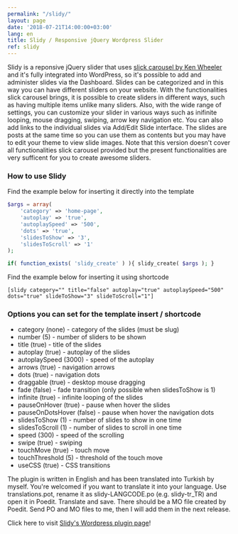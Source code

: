 ```yaml
---
permalink: "/slidy/"
layout: page
date: '2018-07-21T14:00:00+03:00'
lang: en
title: Slidy / Responsive jQuery Wordpress Slider
ref: slidy
---
```


Slidy is a reponsive jQuery slider that uses [slick carousel by Ken Wheeler](http://kenwheeler.github.io/slick/) and it's fully integrated into WordPress, so it's possible to add and administer slides via the Dashboard. Slides can be categorized and in this way you can have different sliders on your website. With the functionalities slick carousel brings, it is possible to create sliders in different ways, such as having multiple items unlike many sliders. Also, with the wide range of settings, you can customize your slider in various ways such as inifinite looping, mouse dragging, swiping, arrow key navigation etc. You can also add links to the individual slides via Add/Edit Slide interface. The slides are posts at the same time so you can use them as contents but you may have to edit your theme to view slide images. Note that this version doesn't cover all functionalities slick carousel provided but the present functionalities are very sufficent for you to create awesome sliders.

### How to use Slidy

Find the example below for inserting it directly into the template

```php
$args = array(
    'category' => 'home-page',
    'autoplay' => 'true',
    'autoplaySpeed' => '500',
    'dots' => 'true',
    'slidesToShow' => '3',
    'slidesToScroll' => '1'
);

if( function_exists( 'slidy_create' ) ){ slidy_create( $args ); }
```

Find the example below for inserting it using shortcode

    [slidy category="" title="false" autoplay="true" autoplaySpeed="500" dots="true" slideToShow="3" slideToScroll="1"]

### Options you can set for the template insert / shortcode

* category (none) - category of the slides (must be slug)
* number (5) - number of sliders to be shown
* title (true) - title of the slides
* autoplay (true) - autoplay of the slides
* autoplaySpeed (3000) - speed of the autoplay
* arrows (true) - navigation arrows
* dots (true) - navigation dots
* draggable (true) - desktop mouse dragging
* fade (false) - fade transition (only possible when slidesToShow is 1)
* infinite (true) - infinite looping of the slides
* pauseOnHover (true) - pause when hover the slides
* pauseOnDotsHover (false) - pause when hover the navigation dots
* slidesToShow (1) - number of slides to show in one time
* slidesToScroll (1) - number of slides to scroll in one time
* speed (300) - speed of the scrolling
* swipe (true) - swiping
* touchMove (true) - touch move
* touchThreshold (5) - threshold of the touch move
* useCSS (true) - CSS transitions

The plugin is written in English and has been translated into Turkish by myself. You're welcomed if you want to translate it into your language. Use translations.pot, rename it as slidy-LANGCODE.po (e.g. slidy-tr_TR) and open it in Poedit. Translate and save. There should be a MO file created by Poedit. Send PO and MO files to me, then I will add them in the next release.

Click here to visit [Slidy's Wordpress plugin page](https://wordpress.org/plugins/slidy/)!
